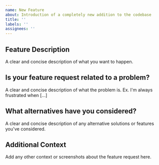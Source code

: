 ```yaml
---
name: New Feature
about: Introduction of a completely new addition to the codebase
title: ''
labels: ''
assignees: ''
---
```


## Feature Description
A clear and concise description of what you want to happen.

## Is your feature request related to a problem?
A clear and concise description of what the problem is. Ex. I'm always frustrated when [...]

## What alternatives have you considered?
A clear and concise description of any alternative solutions or features you've considered.

## Additional Context
Add any other context or screenshots about the feature request here.

